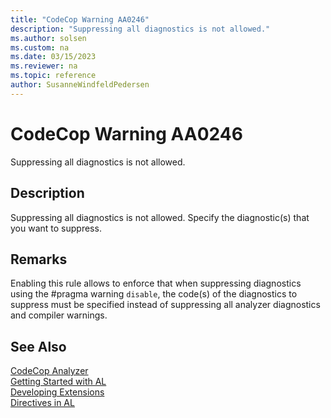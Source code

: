 ```yaml
---
title: "CodeCop Warning AA0246"
description: "Suppressing all diagnostics is not allowed."
ms.author: solsen
ms.custom: na
ms.date: 03/15/2023
ms.reviewer: na
ms.topic: reference
author: SusanneWindfeldPedersen
---
```

[//]: # (START>DO_NOT_EDIT)
[//]: # (IMPORTANT:Do not edit any of the content between here and the END>DO_NOT_EDIT.)
[//]: # (Any modifications should be made in the .xml files in the ModernDev repo.)
# CodeCop Warning AA0246
Suppressing all diagnostics is not allowed.

## Description
Suppressing all diagnostics is not allowed. Specify the diagnostic(s) that you want to suppress.

[//]: # (IMPORTANT: END>DO_NOT_EDIT)

## Remarks

Enabling this rule allows to enforce that when suppressing diagnostics using the #pragma warning `disable`, the code(s) of the diagnostics to suppress must be specified instead of suppressing all analyzer diagnostics and compiler warnings.

## See Also

[CodeCop Analyzer](codecop.md)  
[Getting Started with AL](../devenv-get-started.md)  
[Developing Extensions](../devenv-dev-overview.md)  
[Directives in AL](../directives/devenv-directives-in-al.md)
